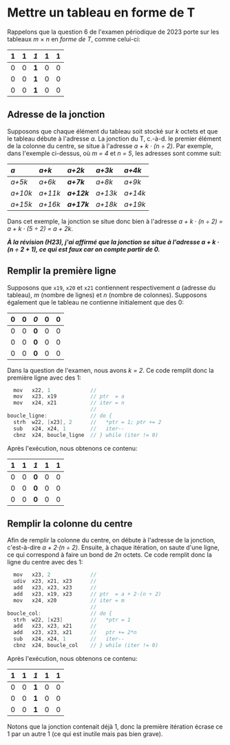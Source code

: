 # Mettre un tableau en forme de T

Rappelons que la question 6 de l'examen périodique de 2023 porte sur les tableaux _m_ × _n_ en _forme de T_, comme celui-ci:

| 1 | 1 | *1* | 1 | 1 |
|---|---|---|---|---|
| 0 | 0 | **1** | 0 | 0 |
| 0 | 0 | **1** | 0 | 0 |
| 0 | 0 | **1** | 0 | 0 |

## Adresse de la jonction

Supposons que chaque élément du tableau soit stocké sur _k_ octets et que le tableau débute à l'adresse _a_.
La jonction du T, c.-à-d. le premier élément de la colonne du centre, se situe à l'adresse _a + k · (n ÷ 2)_.
Par exemple, dans l'exemple ci-dessus, où _m = 4_ et _n = 5_, les adresses sont comme suit:

| _a_ | _a+k_ | _a+2k_ | _a+3k_ | _a+4k_ |
|:--|:--|:--|:--|:--|
| _a+5k_ | _a+6k_ | **_a+7k_**| _a+8k_ | _a+9k_ |
| _a+10k_ | _a+11k_ | **_a+12k_** | _a+13k_ | _a+14k_ |
| _a+15k_ | _a+16k_ | **_a+17k_** | _a+18k_ | _a+19k_ |

Dans cet exemple, la jonction se situe donc bien à l'adresse _a + k · (n ÷ 2) = a + k · (5 ÷ 2) = a + 2k_.

***À la révision (H23), j'ai affirmé que la jonction se situe à l'adresse _a + k · (n ÷ 2 + 1)_, ce qui est faux car on compte partir de _0_.***

## Remplir la première ligne

Supposons que `x19`, `x20` et `x21` contiennent respectivement _a_ (adresse du tableau), _m_ (nombre de lignes) et _n_ (nombre de colonnes).
Supposons également que le tableau ne contienne initialement que des 0:

| 0 | 0 | *0* | 0 | 0 |
|---|---|---|---|---|
| 0 | 0 | **0** | 0 | 0 |
| 0 | 0 | **0** | 0 | 0 |
| 0 | 0 | **0** | 0 | 0 |

Dans la question de l'examen, nous avons _k = 2_. Ce code remplit donc la première ligne avec des 1:

```c
  mov   x22, 1             //
  mov   x23, x19           // ptr  = a
  mov   x24, x21           // iter = n
                           //
boucle_ligne:              // do {
  strh  w22, [x23], 2      //   *ptr = 1; ptr += 2
  sub   x24, x24, 1        //   iter--
  cbnz  x24, boucle_ligne  // } while (iter != 0)
```

Après l'exécution, nous obtenons ce contenu:

| 1 | 1 | *1* | 1 | 1 |
|---|---|---|---|---|
| 0 | 0 | **0** | 0 | 0 |
| 0 | 0 | **0** | 0 | 0 |
| 0 | 0 | **0** | 0 | 0 |

## Remplir la colonne du centre

Afin de remplir la colonne du centre, on débute à l'adresse de la jonction, c'est-à-dire _a + 2·(n ÷ 2)_.
Ensuite, à chaque itération, on saute d'une ligne, ce qui correspond à faire un bond de _2n_ octets.
Ce code remplit donc la ligne du centre avec des 1:

```c
  mov   x23, 2             //
  udiv  x23, x21, x23      //
  add   x23, x23, x23      //
  add   x23, x19, x23      // ptr  = a + 2·(n ÷ 2)
  mov   x24, x20           // iter = m
                           //
boucle_col:                // do {
  strh  w22, [x23]         //   *ptr = 1
  add   x23, x23, x21      //
  add   x23, x23, x21      //   ptr += 2*n
  sub   x24, x24, 1        //   iter--
  cbnz  x24, boucle_col    // } while (iter != 0)
```

Après l'exécution, nous obtenons ce contenu:

| 1 | 1 | *1* | 1 | 1 |
|---|---|---|---|---|
| 0 | 0 | **1** | 0 | 0 |
| 0 | 0 | **1** | 0 | 0 |
| 0 | 0 | **1** | 0 | 0 |

Notons que la jonction contenait déjà 1, donc la première itération écrase ce 1 par un autre 1 (ce qui est inutile mais pas bien grave).
